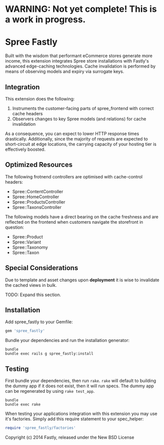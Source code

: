 WARNING: Not yet complete! This is a work in progress.
=====================================================

Spree Fastly
===========

Built with the wisdom that performant eCommerce stores generate more
income, this extension integrates Spree store installations with
Fastly's advanced edge-caching technologies. Cache invalidation is
performed by means of observing models and expiry via surrogate keys.

Integration
-----------

This extension does the following:

   1. Instruments the customer-facing parts of spree_frontend with
      correct cache headers
   1. Observers changes to key Spree models (and relations) for cache invalidation

As a consequence, you can expect to lower HTTP response times
drastically. Additionally, since the majority of requests are expected
to short-circuit at edge locations, the carrying capacity of your
hosting tier is effectively boosted.

Optimized Resources
-------------------

The following frotnend controllers are optimised with cache-control
headers:

   * Spree::ContentController
   * Spree::HomeController
   * Spree::ProductsController
   * Spree::TaxonsController

The following models have a direct bearing on the cache freshness and
are reflected on the frontend when customers navigate the storefront in
question:

   * Spree::Product
   * Spree::Variant
   * Spree::Taxonomy
   * Spree::Taxon

Special Considerations
----------------------

Due to template and asset changes upon **deployment** it is wise to
invalidate the cached views in bulk.

TODO: Expand this section.

Installation
------------

Add spree_fastly to your Gemfile:

```ruby
gem 'spree_fastly'
```

Bundle your dependencies and run the installation generator:

```shell
bundle
bundle exec rails g spree_fastly:install
```

Testing
-------

First bundle your dependencies, then run `rake`. `rake` will default to building the dummy app if it does not exist, then it will run specs. The dummy app can be regenerated by using `rake test_app`.

```shell
bundle
bundle exec rake
```

When testing your applications integration with this extension you may use it's factories.
Simply add this require statement to your spec_helper:

```ruby
require 'spree_fastly/factories'
```

Copyright (c) 2014 Fastly, released under the New BSD License
